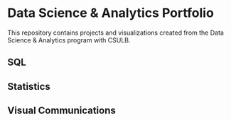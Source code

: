 # Data Science & Analytics Portfolio
This repository contains projects and visualizations created from the Data Science & Analytics program with CSULB.

## SQL

## Statistics

## Visual Communications
